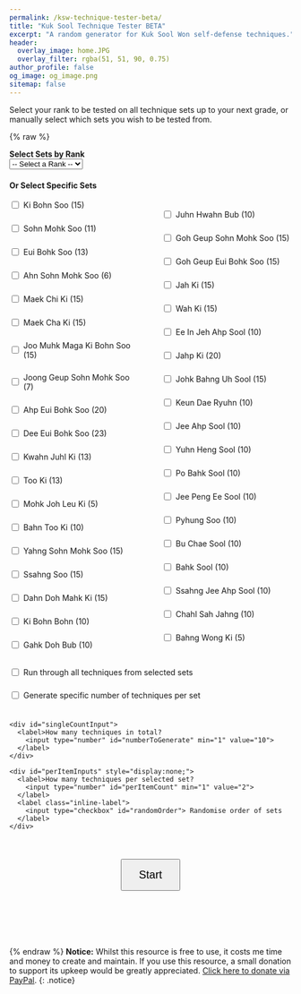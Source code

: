 ```yaml
---
permalink: /ksw-technique-tester-beta/
title: "Kuk Sool Technique Tester BETA"
excerpt: "A random generator for Kuk Sool Won self-defense techniques."
header:
  overlay_image: home.JPG
  overlay_filter: rgba(51, 51, 90, 0.75)
author_profile: false
og_image: og_image.png
sitemap: false
---
```

Select your rank to be tested on all technique sets up to your next grade, or manually select which sets you wish to be tested from.

{% raw %}
<style>
  .correct {
    display: block;
    #color: green;
    font-weight: bold;
    #text-align: left;
    padding-left: 10px;
  }

  .incorrect {
    display: block;
    #color: red;
    font-weight: bold;
    #text-align: right;
    padding-left: 10px;
  }

  .inline-label {
    display: flex;
    align-items: center;
    margin-bottom: 5px;
  }

  #output {
    margin: 30px 0;
    font-size: 2.2em;
    font-weight: bold;
    text-align: center;
    min-height: 40px;
  }

  #feedback-buttons {
    display: flex;
    justify-content: center;
    align-items: center;
    gap: 20px;
    margin: 30px auto;
    width: 100%;
    max-width: 100%;
    box-sizing: border-box;
    display: none;
  }

  #feedback-buttons button {
    font-size: 3em;
    padding: 20px 30px;
    cursor: pointer;
  }

  #summary {
    margin-top: 30px;
    font-size: 1.2em;
  }

  input[type="radio"],
  input[type="checkbox"] {
    margin-right: 8px;
  }

  #start-button {
    display: block;
    font-size: 1.4em;
    padding: 15px 30px;
    cursor: pointer;
    margin: 20px auto;
  }

  .form-section {
    margin-bottom: 20px;
  }

  .checkbox-grid {
    column-count: 2;
    column-gap: 40px;
    max-width: 100%;
  }

  .checkbox-grid label {
    display: flex;
    align-items: center;
    break-inside: avoid;
    margin-bottom: 6px;
  }

  @media screen and (max-width: 600px) {
    .checkbox-grid {
      column-count: 1;
    }
  }
</style>

<div class="form-section">
  <label for="categorySelect"><strong>Select Sets by Rank</strong></label><br>
  <select id="categorySelect">
    <option value="">-- Select a Rank --</option>
    <option value="white">White Belt</option>
    <option value="yellow">Yellow Belt</option>
    <option value="blue">Blue Belt</option>
    <option value="red">Red Belt</option>
    <option value="brown">Brown Belt</option>
    <option value="dbn">Dahn Bo Nim</option>
    <option value="jkn">Jo Kyo Nim</option>
    <option value="ksn">Kyo Sa Nim</option>
    <option value="psbn">Pu Sa Bum Nim</option>
    <option value="sbn">Sa Bum Nim</option>
  </select>
</div>

<div class="form-section">
  <strong>Or Select Specific Sets</strong><br><br>
  <div class="checkbox-grid">
      <label class="inline-label"><input type="checkbox" class="item" data-limit="15" value="Ki Bohn Soo"> Ki Bohn Soo (15)</label><br>
      <label class="inline-label"><input type="checkbox" class="item" data-limit="11" value="Sohn Mohk Soo"> Sohn Mohk Soo (11)</label><br>
      <label class="inline-label"><input type="checkbox" class="item" data-limit="13" value="Eui Bohk Soo"> Eui Bohk Soo (13)</label><br>
      <label class="inline-label"><input type="checkbox" class="item" data-limit="6" value="Ahn Sohn Mohk Soo"> Ahn Sohn Mohk Soo (6)</label><br>
      <label class="inline-label"><input type="checkbox" class="item" data-limit="15" value="Maek Chi Ki"> Maek Chi Ki (15)</label><br>
      <label class="inline-label"><input type="checkbox" class="item" data-limit="15" value="Maek Cha Ki"> Maek Cha Ki (15)</label><br>
      <label class="inline-label"><input type="checkbox" class="item" data-limit="15" value="Joo Muhk Maga Ki Bohn Soo"> Joo Muhk Maga Ki Bohn Soo (15)</label><br>
      <label class="inline-label"><input type="checkbox" class="item" data-limit="7" value="Joong Geup Sohn Mohk Soo"> Joong Geup Sohn Mohk Soo (7)</label><br>
      <label class="inline-label"><input type="checkbox" class="item" data-limit="20" value="Ahp Eui Bohk Soo"> Ahp Eui Bohk Soo (20)</label><br>
      <label class="inline-label"><input type="checkbox" class="item" data-limit="23" value="Dee Eui Bohk Soo"> Dee Eui Bohk Soo (23)</label><br>
      <label class="inline-label"><input type="checkbox" class="item" data-limit="13" value="Kwahn Juhl Ki"> Kwahn Juhl Ki (13)</label><br>
      <label class="inline-label"><input type="checkbox" class="item" data-limit="13" value="Too Ki"> Too Ki (13)</label><br>
      <label class="inline-label"><input type="checkbox" class="item" data-limit="5" value="Mohk Joh Leu Ki"> Mohk Joh Leu Ki (5)</label><br>
      <label class="inline-label"><input type="checkbox" class="item" data-limit="10" value="Bahn Too Ki"> Bahn Too Ki (10)</label><br>
      <label class="inline-label"><input type="checkbox" class="item" data-limit="15" value="Yahng Sohn Mohk Soo"> Yahng Sohn Mohk Soo (15)</label><br>
      <label class="inline-label"><input type="checkbox" class="item" data-limit="15" value="Ssahng Soo"> Ssahng Soo (15)</label><br>
      <label class="inline-label"><input type="checkbox" class="item" data-limit="15" value="Dahn Doh Mahk Ki"> Dahn Doh Mahk Ki (15)</label><br>
      <label class="inline-label"><input type="checkbox" class="item" data-limit="10" value="Ki Bohn Bohn"> Ki Bohn Bohn (10)</label><br>
      <label class="inline-label"><input type="checkbox" class="item" data-limit="10" value="Gahk Doh Bub"> Gahk Doh Bub (10)</label><br>
      <label class="inline-label"><input type="checkbox" class="item" data-limit="10" value="Juhn Hwahn Bub"> Juhn Hwahn Bub (10)</label><br>
      <label class="inline-label"><input type="checkbox" class="item" data-limit="15" value="Goh Geup Sohn Mohk Soo"> Goh Geup Sohn Mohk Soo (15)</label><br>
      <label class="inline-label"><input type="checkbox" class="item" data-limit="15" value="Goh Geup Eui Bohk Soo"> Goh Geup Eui Bohk Soo (15)</label><br>
      <label class="inline-label"><input type="checkbox" class="item" data-limit="15" value="Jah Ki"> Jah Ki (15)</label><br>
      <label class="inline-label"><input type="checkbox" class="item" data-limit="15" value="Wah Ki"> Wah Ki (15)</label><br>
      <label class="inline-label"><input type="checkbox" class="item" data-limit="10" value="Ee In Jeh Ahp Sool"> Ee In Jeh Ahp Sool (10)</label><br>
      <label class="inline-label"><input type="checkbox" class="item" data-limit="20" value="Jahp Ki"> Jahp Ki (20)</label><br>
      <label class="inline-label"><input type="checkbox" class="item" data-limit="15" value="Johk Bahng Uh Sool"> Johk Bahng Uh Sool (15)</label><br>
      <label class="inline-label"><input type="checkbox" class="item" data-limit="10" value="Keun Dae Ryuhn"> Keun Dae Ryuhn (10)</label><br>
      <label class="inline-label"><input type="checkbox" class="item" data-limit="10" value="Jee Ahp Sool"> Jee Ahp Sool (10)</label><br>
      <label class="inline-label"><input type="checkbox" class="item" data-limit="10" value="Yuhn Heng Sool"> Yuhn Heng Sool (10)</label><br>
      <label class="inline-label"><input type="checkbox" class="item" data-limit="10" value="Po Bahk Sool"> Po Bahk Sool (10)</label><br>
      <label class="inline-label"><input type="checkbox" class="item" data-limit="10" value="Jee Peng Ee Sool"> Jee Peng Ee Sool (10)</label><br>
      <label class="inline-label"><input type="checkbox" class="item" data-limit="10" value="Pyhung Soo"> Pyhung Soo (10)</label><br>
      <label class="inline-label"><input type="checkbox" class="item" data-limit="10" value="Bu Chae Sool"> Bu Chae Sool (10)</label><br>
      <label class="inline-label"><input type="checkbox" class="item" data-limit="10" value="Bahk Sool"> Bahk Sool (10)</label><br>
      <label class="inline-label"><input type="checkbox" class="item" data-limit="10" value="Ssahng Jee Ahp Sool"> Ssahng Jee Ahp Sool (10)</label><br>
      <label class="inline-label"><input type="checkbox" class="item" data-limit="10" value="Chahl Sah Jahng"> Chahl Sah Jahng (10)</label><br>
      <label class="inline-label"><input type="checkbox" class="item" data-limit="5" value="Bahng Wong Ki"> Bahng Wong Ki (5)</label><br>
  </div>
</div>

<div class="form-section">
  <label class="inline-label">
    <input type="checkbox" id="allTechniquesMode" onchange="toggleModeInputs()"> Run through all techniques from selected sets
  </label><br>

  <div id="specificCountOptions">
    <label class="inline-label">
      <input type="checkbox" id="perItemMode" onchange="toggleModeInputs()"> Generate specific number of techniques per set
    </label><br>

    <div id="singleCountInput">
      <label>How many techniques in total?
        <input type="number" id="numberToGenerate" min="1" value="10">
      </label>
    </div>

    <div id="perItemInputs" style="display:none;">
      <label>How many techniques per selected set?
        <input type="number" id="perItemCount" min="1" value="2">
      </label>
      <label class="inline-label">
        <input type="checkbox" id="randomOrder"> Randomise order of sets
      </label>
    </div>
  </div>

  <div id="allTechniqueOptions" style="display:none;">
    <label class="inline-label">
      <input type="checkbox" id="shuffleSetsOnly"> Randomise order of sets
    </label><br>
    <label class="inline-label">
      <input type="checkbox" id="shuffleTechniquesOnly"> Randomise techniques within each set
    </label>
  </div>

  <br>
  <button id="start-button" onclick="startGeneration()">Start</button>
</div>

<div id="output"></div>

<div id="feedback-buttons">
  <button onclick="rateItem('correct')">👍</button>
  <button onclick="rateItem('incorrect')">👎</button>
</div>

<div id="summary"></div>

<script>
  const categoryMap = {
    white: ['Ki Bohn Soo'],
    yellow: ['white', 'Sohn Mohk Soo'],
    blue: ['yellow', 'Eui Bohk Soo'],
    red: ['blue', 'Ahn Sohn Mohk Soo', 'Maek Chi Ki'],
    brown: ['red', 'Maek Cha Ki', 'Joo Muhk Maga Ki Bohn Soo'],
    dbn: ['brown', 'Joong Geup Sohn Mohk Soo', 'Ahp Eui Bohk Soo', 'Dee Eui Bohk Soo', 'Kwahn Juhl Ki', 'Too Ki', 'Mohk Joh Leu Ki', 'Bahn Too Ki', 'Yahng Sohn Mohk Soo', 'Ssahng Soo', 'Dahn Doh Mahk Ki'],
    jkn: ['dbn', 'Ki Bohn Bohn', 'Gahk Doh Bub', 'Juhn Hwahn Bub', 'Goh Geup Sohn Mohk Soo', 'Goh Geup Eui Bohk Soo', 'Jah Ki', 'Wah Ki', 'Ee In Jeh Ahp Sool', 'Jahp Ki', 'Johk Bahng Uh Sool', 'Keun Dae Ryuhn'],
    ksn: ['jkn', 'Jee Ahp Sool', 'Yuhn Heng Sool', 'Po Bahk Sool','Jee Peng Ee Sool'],
    psbn: ['ksn', 'Pyhung Soo', 'Bu Chae Sool', 'Bahk Sool'],
    sbn: ['psbn','Ssahng Jee Ahp Sool', 'Chahl Sah Jahng', 'Bahng Wong Ki']
  };

  let currentList = [];
  let currentIndex = 0;

  function expandCategory(cat, visited = new Set()) {
    if (visited.has(cat)) return [];
    visited.add(cat);
    if (!categoryMap[cat]) return [cat];
    return categoryMap[cat].flatMap(sub => expandCategory(sub, visited));
  }

  function togglePerItemInput() {
    const isPer = document.getElementById('perItemMode').checked;
    document.getElementById('perItemInputs').style.display = isPer ? 'block' : 'none';
    document.getElementById('singleCountInput').style.display = isPer ? 'none' : 'block';
  }

  function gatherSelectedItems() {
    const cat = document.getElementById('categorySelect').value;
    if (cat) return expandCategory(cat);
    return Array.from(document.querySelectorAll('.item:checked')).map(cb => cb.value);
  }

  function buildTechniqueList(sets, count, perMode) {
      const list = [];

      const allMode = document.getElementById('allTechniquesMode').checked;
      const shuffleSets = document.getElementById('shuffleSetsOnly').checked;
      const shuffleTechniques = document.getElementById('shuffleTechniquesOnly').checked;

      if (allMode) {
        let setOrder = [...sets];
        if (shuffleSets) shuffle(setOrder);

        setOrder.forEach(setName => {
          const checkbox = document.querySelector(`.item[value="${setName}"]`);
          if (!checkbox) return;
          const limit = parseInt(checkbox.dataset.limit || '10');
          const numbers = Array.from({ length: limit }, (_, i) => i + 1);
          if (shuffleTechniques) shuffle(numbers);
          numbers.forEach(n => list.push(`${setName} ${n}`));
        });

        return list;
      }

      // If not allMode, proceed with limited generation logic
      if (perMode) {
        sets.forEach(setName => {
          const checkbox = document.querySelector(`.item[value="${setName}"]`);
          if (!checkbox) return;

          const limit = parseInt(checkbox.dataset.limit || '10');
          const available = Array.from({ length: limit }, (_, i) => `${setName} ${i + 1}`);
          const usage = new Map(available.map(item => [item, 0]));

          for (let i = 0; i < count; i++) {
            const minUse = Math.min(...usage.values());
            const candidates = Array.from(usage.entries()).filter(([_, u]) => u === minUse);
            const [choice] = candidates[Math.floor(Math.random() * candidates.length)];
            usage.set(choice, usage.get(choice) + 1);
            list.push(choice);
          }
        });
      } else {
        const pool = sets.map(setName => {
          const checkbox = document.querySelector(`.item[value="${setName}"]`);
          return {
            setName,
            limit: parseInt(checkbox?.dataset.limit || '10')
          };
        });

        const allCombinations = [];
        pool.forEach(({ setName, limit }) => {
          for (let i = 1; i <= limit; i++) {
            allCombinations.push(`${setName} ${i}`);
          }
        });

        const usage = new Map(allCombinations.map(item => [item, 0]));
        for (let i = 0; i < count; i++) {
          const minUse = Math.min(...usage.values());
          const candidates = Array.from(usage.entries()).filter(([_, u]) => u === minUse);
          const [choice] = candidates[Math.floor(Math.random() * candidates.length)];
          usage.set(choice, usage.get(choice) + 1);
          list.push(choice);
        }
      }

      return list;
  }

  function toggleModeInputs() {
      const allMode = document.getElementById('allTechniquesMode').checked;
      const perItem = document.getElementById('perItemMode').checked;

      document.getElementById('specificCountOptions').style.display = allMode ? 'none' : 'block';
      document.getElementById('allTechniqueOptions').style.display = allMode ? 'block' : 'none';

      document.getElementById('perItemInputs').style.display = perItem && !allMode ? 'block' : 'none';
      document.getElementById('singleCountInput').style.display = !perItem && !allMode ? 'block' : 'none';
  }

  
  function shuffle(arr) {
    for (let i = arr.length - 1; i > 0; i--) {
      const j = Math.floor(Math.random() * (i + 1));
      [arr[i], arr[j]] = [arr[j], arr[i]];
    }
    return arr;
  }

  function displayNext() {
    const output = document.getElementById('output');
    if (currentIndex < currentList.length) {
      output.textContent = currentList[currentIndex];
      document.getElementById('feedback-buttons').style.display = 'flex';
    } else {
      output.textContent = 'Summary';
      document.getElementById('feedback-buttons').style.display = 'none';
      document.getElementById('start-button').style.display = 'block';
    }
  }

  function startGeneration() {
    currentIndex = 0;
    document.getElementById('summary').innerHTML = '';
    document.getElementById('start-button').style.display = 'none';

    const selectedItems = gatherSelectedItems();
    if (!selectedItems.length) {
      alert("Select at least one set of techniques.");
      document.getElementById('start-button').style.display = 'block';
      return;
    }

    const perMode = document.getElementById('perItemMode').checked;
    const count = parseInt(document.getElementById(perMode ? 'perItemCount' : 'numberToGenerate').value || '1');
    if (isNaN(count) || count < 1) {
      alert("Enter a valid number.");
      document.getElementById('start-button').style.display = 'block';
      return;
    }

    currentList = buildTechniqueList(selectedItems, count, perMode);
    if (!perMode && document.getElementById('randomOrder')?.checked) {
      shuffle(currentList);
    }

    displayNext();
  }

  function rateItem(feedback) {
    const summary = document.getElementById('summary');
    const span = document.createElement('span');
    const symbol = feedback === 'correct' ? '✅ ' : '❌ ';
    span.textContent = symbol + currentList[currentIndex];
    span.className = feedback === 'correct' ? 'correct' : 'incorrect';
    summary.appendChild(span);
    summary.appendChild(document.createElement('br'));

    currentIndex++;
    displayNext();
  }

  document.addEventListener('DOMContentLoaded', function () {
    const select = document.getElementById('categorySelect');
    const checkboxes = document.querySelectorAll('.item');

    select.addEventListener('change', () => {
      const selected = select.value;
      const sets = selected ? expandCategory(selected) : [];
      checkboxes.forEach(cb => cb.checked = sets.includes(cb.value));
    });

    checkboxes.forEach(cb => {
      cb.addEventListener('change', () => {
        const selected = Array.from(checkboxes).filter(cb => cb.checked).map(cb => cb.value).sort().join('|');
        let matched = false;

        for (const key in categoryMap) {
          const items = expandCategory(key).sort().join('|');
          if (items === selected) {
            select.value = key;
            matched = true;
            break;
          }
        }

        if (!matched) {
          select.value = '';
        }
      });
    });

    document.getElementById('perItemMode').addEventListener('change', togglePerItemInput);
    togglePerItemInput();
  });
</script>
{% endraw %}
**Notice:** Whilst this resource is free to use, it costs me time and money to create and maintain. If you use this resource, a small donation to support its upkeep would be greatly appreciated. [Click here to donate via PayPal](https://paypal.me/sh4y).
{: .notice}